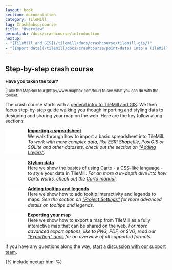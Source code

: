 ```yaml
---
layout: book
section: documentation
category: TileMill
tag: Crash&nbsp;course
title: "Overview"
permalink: /docs/crashcourse/introduction
nextup:
- "[TileMill and GIS](/tilemill/docs/crashcourse/tilemill-gis/)"
- "[Import data](/tilemill/docs/crashcourse/point-data) into a TileMill project."
---
```


<style type='text/css'>

.summary p {
  }

.summary .icon { 
  width: 60px;
  height: 60px;
  display: block;
  float: left;
  padding: 10px 10px 10px 0;
  }

#icon1 { background: white url('/tilemill/assets/pages/docs-intro.png') 0px 13px no-repeat;}
#icon2 { background: white url('/tilemill/assets/pages/docs-intro.png') -166px 13px no-repeat;}
#icon3 { background: white url('/tilemill/assets/pages/docs-intro.png') -336px 13px no-repeat;}
#icon4 { background: white url('/tilemill/assets/pages/docs-intro.png') -507px 13px no-repeat;}

</style>


## Step-by-step crash course

<small class='note' markdown='1'>
<h3>Have you taken the tour?</h3>
[Take the MapBox tour](http://www.mapbox.com/tour) to see what you can do with the toolset.
</small>

The crash course starts with a [general intro to TileMill and GIS](/tilemill/docs/crashcourse/tilemill-gis). We then focus step-by-step guide walking you though importing and styling data to designing and sharing your map on the web. Here are the key follow along sections: 


<div class='summary'>
	
  <p><span class='icon' id='icon1'> </span><strong><a href='/tilemill/docs/crashcourse/point-data'>Importing a spreadsheet</a></strong><br /> We walk through how to import a basic spreadsheet into TileMill. <em>To work with more complex data, like ESRI Shapefile, PostGIS or SQLite and other datasets, check out the section on <a href="/tilemill/docs/manual/adding-layers/">"Adding Layers"</a>.</em></p> 

  <p><span class='icon' id='icon2'> </span><strong><a href='/tilemill/docs/crashcourse/styling'>Styling data</a></strong><br /> Here we show the basics of using Carto - a CSS-like language - to style your data in TileMill. <em>For an more a in-depth dive into how Carto works, check out the <a href="/tilemill/docs/manual/carto">Carto manual</a></em>.</p> 

  <p><span class='icon' id='icon3'> </span><strong><a href='/tilemill/docs/crashcourse/tooltips'>Adding tooltips and legends</a></strong><br /> Here we show how to add tooltip interactivity and legends to maps. <em>See the section on <a href="/tilemill/docs/manual/project-settings">"Project Settings"</a> for more advanced details on tooltips and legends.</em> </p> 

  <p><span class='icon' id='icon4'> </span><strong><a href='/tilemill/docs/crashcourse/exporting/'>Exporting your map</a></strong><br /> Here we show how to export a map from TileMIll as a fully interactive map that can be shared on the web. <em>For more advanced export options, like to PNG, PDF, or SVG, read our <a href="/tilemill/docs/manual/exporting/">"Exporting" docs</a> for an overview of all supported formats.</em></p> 

</div>

If you have any questions along the way, [start a discussion with our support team](http://support.mapbox.com).

{% include nextup.html %}
